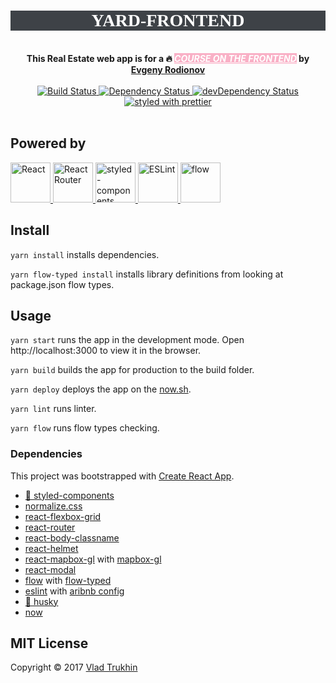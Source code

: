 <h1 align="center" style="color:#fff;background-color:#3e4247;font-family:Monaco">YARD-FRONTEND</h1>
<br />
<div align="center"><strong>This Real Estate web app is for a 🔥 <a style="color:#fff;background-color:#f9b0c6;" href="http://kurskurskurs.erodionov.ru"><em>COURSE ON THE FRONTEND</em></a> by <a href="https://github.com/evgenyrodionov">Evgeny Rodionov</a></strong></div>
<br />
<div align="center">
  <!-- Build Status -->
  <a href="https://travis-ci.org/barbagrigia/yard-frontend">
    <img src="https://travis-ci.org/barbagrigia/yard-frontend.svg?branch=master" alt="Build Status" />
  </a>
  <!-- Dependency Status -->
  <a href="https://david-dm.org/barbagrigia/yard-frontend">
    <img src="https://david-dm.org/barbagrigia/yard-frontend/status.svg" alt="Dependency Status" />
  </a>
  <!-- devDependency Status -->
  <a href="https://david-dm.org/barbagrigia/yard-frontend?type=dev">
    <img src="https://david-dm.org/barbagrigia/yard-frontend/dev-status.svg" alt="devDependency Status" />
  </a>
  <!-- Prettier Badge -->
  <a href="https://github.com/prettier/prettier">
    <img src="https://img.shields.io/badge/styled_with-prettier-ff69b4.svg" alt="styled with prettier" />
  </a>
</div>
<br />

## Powered by
<!-- React Logo -->
<a href="https://facebook.github.io/react">
  <img src="https://www.shareicon.net/download/2016/07/08/117367_logo.svg" height="64px" alt="React" title="React" />
</a>
<!-- React Router Logo -->
<a href="https://reacttraining.com/react-router/">
  <img src="https://reacttraining.com/react-router/android-chrome-144x144.png" height="64px" alt="React Router" title="React Router">
</a>
<!-- styled-components Logo -->
<a href="https://www.styled-components.com">
  <img src="https://raw.githubusercontent.com/styled-components/brand/master/styled-components.png" height="64px" alt="styled-components" title="styled-components" />
</a>
<!-- ESLint Logo -->
<a href="http://eslint.org">
  <img src="https://avatars1.githubusercontent.com/u/6019716?v=3&s=200" height="64px" alt="ESLint" title="ESLint" />
</a>
<!-- Flow Logo -->
<a href="https://flow.org">
  <img src="https://res.cloudinary.com/barbagrigia/image/upload/v1499332421/flow-logo_nwu6ow.png" height="64px" alt="flow" title="Flow" />
</a>

## Install
`yarn install` installs dependencies.

`yarn flow-typed install` installs library definitions from looking at package.json flow types.

## Usage
`yarn start`
runs the app in the development mode.
Open http://localhost:3000 to view it in the browser.

`yarn build`
builds the app for production to the build folder.

`yarn deploy`
deploys the app on the [now.sh](https://zeit.co/now).

`yarn lint` runs linter.

`yarn flow` runs flow types checking.

### Dependencies
This project was bootstrapped with [Create React App](https://github.com/facebookincubator/create-react-app).

- [💅 styled-components](https://github.com/styled-components/styled-components)
- [normalize.css](https://github.com/necolas/normalize.css)
- [react-flexbox-grid](https://github.com/roylee0704/react-flexbox-grid)
- [react-router](https://github.com/ReactTraining/react-router)
- [react-body-classname](https://github.com/iest/react-body-classname)
- [react-helmet](https://github.com/nfl/react-helmet)
- [react-mapbox-gl](https://github.com/alex3165/react-mapbox-gl) with [mapbox-gl](https://github.com/mapbox/mapbox-gl-js)
- [react-modal](https://github.com/reactjs/react-modal)
- [flow](https://flow.org) with [flow-typed](https://github.com/flowtype/flow-typed)
- [eslint](http://eslint.org) with [aribnb config](https://github.com/airbnb/javascript/tree/master/packages/eslint-config-airbnb)
- [🐶 husky](https://github.com/typicode/husky)
- [now](https://github.com/zeit/now-cli)

## MIT License
Copyright © 2017 [Vlad Trukhin](https://github.com/barbagrigia)